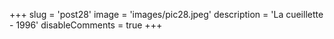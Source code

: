 +++
slug = 'post28'
image = 'images/pic28.jpeg'
description = 'La cueillette - 1996'
disableComments = true
+++